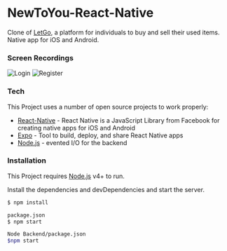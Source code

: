 # NewToYou-React-Native

Clone of [LetGo], a platform for individuals to buy and sell their used items. Native app for iOS and Android.

### Screen Recordings

![Login](https://i.imgur.com/EOVruW5.gif)
![Register](https://i.imgur.com/HcmT2HM.gif)

### Tech

This Project uses a number of open source projects to work properly:

- [React-Native] - React Native is a JavaScript Library from Facebook for creating native apps for iOS and Android
- [Expo] - Tool to build, deploy, and share React Native apps
- [Node.js] - evented I/O for the backend

### Installation

This Project requires [Node.js](https://nodejs.org/) v4+ to run.

Install the dependencies and devDependencies and start the server.

```sh
$ npm install

package.json
$ npm start

Node Backend/package.json
$npm start
```

[react-native]: https://reactnative.dev/
[node.js]: http://nodejs.org
[expo]: https://expo.io/
[letgo]: https://www.letgo.com/en-us
